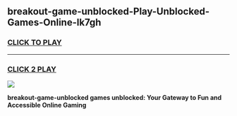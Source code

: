 
## breakout-game-unblocked-Play-Unblocked-Games-Online-lk7gh
<h3>
<a href="https://premium76.site?title=breakout-game-unblocked&ref=24A">CLICK TO PLAY</a></h3>
<hr>

<h3>
<a href="https://premium76.site?title=breakout-game-unblocked&ref=24A">CLICK 2 PLAY</a>
  
</h3>

<a href="https://premium76.site?title=breakout-game-unblocked&ref=24A"><img src="https://clearcache.store/games.png"></a>


**breakout-game-unblocked games unblocked: Your Gateway to Fun and Accessible Online Gaming**
